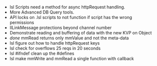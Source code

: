 
- lsl Scripts need a method for async httpRequest handling.  
- More Advanced DB Query tools. 
- API locks on .lsl scripts to not function if script has the wrong permissions
- llLinkMessage protections beyond channel number
- Demonstrate reading and buffering of data with the new KVP on Object
- *done* mmRead returns only mmValue and not the meta-data
- lsl figure out how to handle httpRequest keys
- lsl check for overflows 25 reqs in 20 seconds
- lsl #ifndef clean up the #defines
- lsl make mmWrite and mmRead a single function with callback
